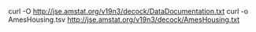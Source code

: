 curl -O http://jse.amstat.org/v19n3/decock/DataDocumentation.txt
curl -o AmesHousing.tsv http://jse.amstat.org/v19n3/decock/AmesHousing.txt

